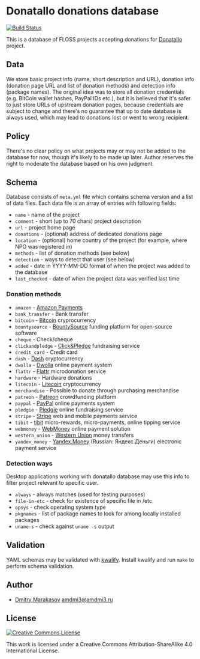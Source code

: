 # Donatallo donations database

[![Build Status](https://travis-ci.org/Donatallo/donatallo-database.svg?branch=master)](https://travis-ci.org/Donatallo/donatallo-database)

This is a database of FLOSS projects accepting donations for
[Donatallo](https://github.com/Donatallo) project.

## Data

We store basic project info (name, short description and URL),
donation info (donation page URL and list of donation methods) and
detection info (package names). The original idea was to store
all donation credentials (e.g. BitCoin wallet hashes, PayPal IDs
etc.), but it is believed that it's safer to just store URLs of
upstream donation pages, because credentials are subject to change
and there's no guarantee that up to date database is always used,
which may lead to donations lost or went to wrong recipient.

## Policy

There's no clear policy on what projects may or may not be added
to the database for now, though it's likely to be made up later.
Author reserves the right to moderate the database based on his
own judgment.

## Schema

Database consists of ```meta.yml``` file which contains schema
version and a list of data files. Each data file is an array of
entries with following fields:

* ```name``` - name of the project
* ```comment``` - short (up to 70 chars) project description
* ```url``` - project home page
* ```donations``` - (optional) address of dedicated donations page
* ```location``` - (optional) home country of the project (for example, where NPO was registered in)
* ```methods``` - list of donation methods (see below)
* ```detection``` - ways to detect that user (see below)
* ```added``` - date in YYYY-MM-DD format of when the project was added to the database
* ```last_checked``` - date of when the project data was verified last time

### Donation methods

* ```amazon``` - [Amazon Payments](https://payments.amazon.com/)
* ```bank_transfer``` - Bank transfer
* ```bitcoin``` - [Bitcoin](https://bitcoin.org/) cryprocurrency
* ```bountysource``` - [BountySource](https://www.bountysource.com/) funding platform for open-source software
* ```cheque``` - Check/cheque
* ```clickandpledge``` - [Click&Pledge](https://clickandpledge.com/) fundraising service
* ```credit_card``` - Credit card
* ```dash``` - [Dash](https://dash.org/) cryptocurrency
* ```dwolla``` - [Dwolla](https://www.dwolla.com/) online payment system
* ```flattr``` - [Flattr](https://flattr.com/) microdonation service
* ```hardware``` - Hardware donations
* ```litecoin``` - [Litecoin](https://litecoin.org/) cryptocurrency
* ```merchandise``` - Possible to donate through purchasing merchandise
* ```patreon``` - [Patreon](https://www.patreon.com/) crowdfunding platform
* ```paypal``` - [PayPal](https://www.paypal.com/) online payments system
* ```pledgie``` - [Pledgie](https://pledgie.com/) online fundraising service
* ```stripe``` - [Stripe](https://stripe.com/) web and mobile payments service
* ```tibit``` - [tibit](https://tibit.com/) micro-rewards, micro-payments, online tipping service
* ```webmoney``` - [WebMoney](http://www.wmtransfer.com/) online payment solution
* ```western_union``` - [Western Union](https://westernunion.com/) money transfers
* ```yandex_money``` - [Yandex.Money](https://money.yandex.ru/) (Russian: Яндекс.Деньги) electronic payment service

### Detection ways

Desktop applications working with donatallo database may use this
info to filter project relevant to specific user.

* ```always``` - always matches (used for testing purposes)
* ```file-in-etc``` - check for existence of specific file in /etc
* ```opsys``` - check operating system type
* ```pkgnames``` - list of package names to look for among locally installed packages
* ```uname-s``` - check against ```uname -s``` output

## Validation

YAML schemas may be validated with [kwalify](http://www.kuwata-lab.com/kwalify/).
Install kwalify and run ```make``` to perform schema validation.

## Author

* [Dmitry Marakasov](https://github.com/AMDmi3) <amdmi3@amdmi3.ru>

## License

[![Creative Commons License](https://i.creativecommons.org/l/by-sa/4.0/88x31.png)](http://creativecommons.org/licenses/by-sa/4.0/)

This work is licensed under a Creative Commons Attribution-ShareAlike 4.0 International License.
